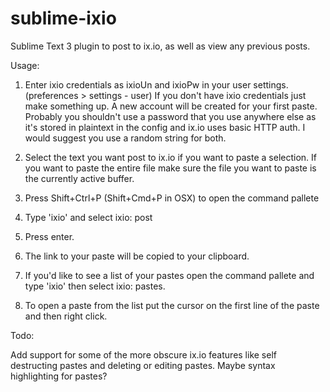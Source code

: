 sublime-ixio
============

Sublime Text 3 plugin to post to ix.io, as well as view any previous posts.

Usage: 

1. Enter ixio credentials as ixioUn and ixioPw in your user settings. (preferences > settings - user) If you don't have ixio credentials just make something up. A new account will be created for your first paste. Probably you shouldn't use a password that you use anywhere else as it's stored in plaintext in the config and ix.io uses basic HTTP auth. I would suggest you use a random string for both.

2. Select the text you want post to ix.io if you want to paste a selection. If you want to paste the entire file make sure the file you want to paste is the currently active buffer.

3. Press Shift+Ctrl+P (Shift+Cmd+P in OSX) to open the command pallete

4. Type 'ixio' and select ixio: post

5. Press enter.

6. The link to your paste will be copied to your clipboard.

7. If you'd like to see a list of your pastes open the command pallete and type 'ixio' then select ixio: pastes.

8. To open a paste from the list put the cursor on the first line of the paste and then right click.


Todo:

Add support for some of the more obscure ix.io features like self destructing pastes and deleting or editing pastes. Maybe syntax highlighting for pastes?
